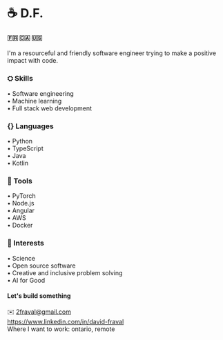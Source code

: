 # ☕ D.F.  
#### 🇫🇷 🇨🇦 🇺🇸
I'm a resourceful and friendly software engineer trying to make a positive impact with code.

### ⛭ Skills  
• Software engineering  
• Machine learning  
• Full stack web development  

### {} Languages
• Python  
• TypeScript  
• Java  
• Kotlin  

### 🔬 Tools
• PyTorch  
• Node.js  
• Angular  
• AWS  
• Docker  

### 🔭 Interests
• Science  
• Open source software  
• Creative and inclusive problem solving  
• AI for Good  


#### Let's build something  
✉️ 2fraval@gmail.com  
https://www.linkedin.com/in/david-fraval  
Where I want to work: ontario, remote

